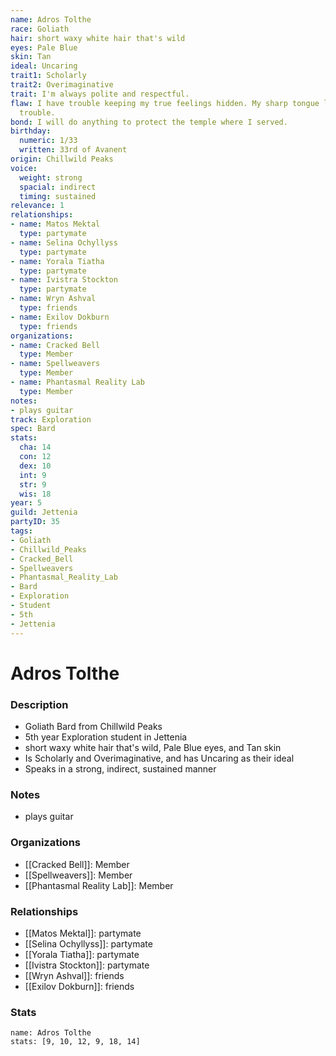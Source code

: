 ```yaml
---
name: Adros Tolthe
race: Goliath
hair: short waxy white hair that's wild
eyes: Pale Blue
skin: Tan
ideal: Uncaring
trait1: Scholarly
trait2: Overimaginative
trait: I'm always polite and respectful.
flaw: I have trouble keeping my true feelings hidden. My sharp tongue lands me in
  trouble.
bond: I will do anything to protect the temple where I served.
birthday:
  numeric: 1/33
  written: 33rd of Avanent
origin: Chillwild Peaks
voice:
  weight: strong
  spacial: indirect
  timing: sustained
relevance: 1
relationships:
- name: Matos Mektal
  type: partymate
- name: Selina Ochyllyss
  type: partymate
- name: Yorala Tiatha
  type: partymate
- name: Ivistra Stockton
  type: partymate
- name: Wryn Ashval
  type: friends
- name: Exilov Dokburn
  type: friends
organizations:
- name: Cracked Bell
  type: Member
- name: Spellweavers
  type: Member
- name: Phantasmal Reality Lab
  type: Member
notes:
- plays guitar
track: Exploration
spec: Bard
stats:
  cha: 14
  con: 12
  dex: 10
  int: 9
  str: 9
  wis: 18
year: 5
guild: Jettenia
partyID: 35
tags:
- Goliath
- Chillwild_Peaks
- Cracked_Bell
- Spellweavers
- Phantasmal_Reality_Lab
- Bard
- Exploration
- Student
- 5th
- Jettenia
---
```

# Adros Tolthe
### Description
- Goliath Bard from Chillwild Peaks
- 5th year Exploration student in Jettenia
- short waxy white hair that's wild, Pale Blue eyes, and Tan skin
- Is Scholarly and Overimaginative, and has Uncaring as their ideal
- Speaks in a strong, indirect, sustained manner

### Notes
- plays guitar

### Organizations
- [[Cracked Bell]]: Member
- [[Spellweavers]]: Member
- [[Phantasmal Reality Lab]]: Member

### Relationships
- [[Matos Mektal]]: partymate
- [[Selina Ochyllyss]]: partymate
- [[Yorala Tiatha]]: partymate
- [[Ivistra Stockton]]: partymate
- [[Wryn Ashval]]: friends
- [[Exilov Dokburn]]: friends

### Stats
```statblock
name: Adros Tolthe
stats: [9, 10, 12, 9, 18, 14]
```
